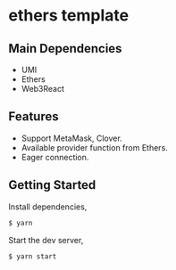 # ethers template
## Main Dependencies
- UMI
- Ethers
- Web3React
## Features
- Support MetaMask, Clover.
- Available provider function from Ethers.
- Eager connection.
## Getting Started

Install dependencies,

```bash
$ yarn
```

Start the dev server,

```bash
$ yarn start
```
